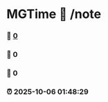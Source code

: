 # MGTime :link: /note 
### :page_facing_up: [0](/note/tag.html) 
### :speech_balloon: 0 
### :hibiscus: 0 
### :alarm_clock: 2025-10-06 01:48:29 
